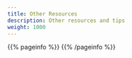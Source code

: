 ```yaml
---
title: Other Resources
description: Other resources and tips
weight: 1000
---
```


{{% pageinfo %}}
{{% /pageinfo %}}